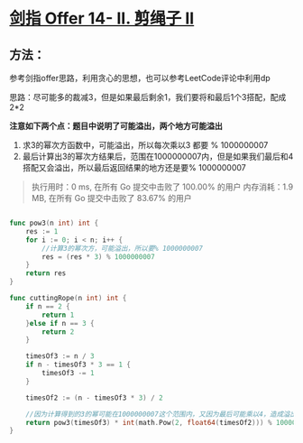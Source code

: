 # [剑指 Offer 14- II. 剪绳子 II](https://leetcode-cn.com/problems/jian-sheng-zi-ii-lcof/)

## 方法：

参考剑指offer思路，利用贪心的思想，也可以参考LeetCode评论中利用dp


思路：尽可能多的裁减3，但是如果最后剩余1，我们要将和最后1个3搭配，配成2*2

**注意如下两个点：题目中说明了可能溢出，两个地方可能溢出**

1. 求3的幂次方函数中，可能溢出，所以每次乘以3 都要 % 1000000007
2. 最后计算出3的幂次方结果后，范围在1000000007内，但是如果我们最后和4搭配又会溢出，所以最后返回结果的地方还是要% 1000000007

>执行用时：0 ms, 在所有 Go 提交中击败了 100.00% 的用户
		内存消耗：1.9 MB, 在所有 Go 提交中击败了 83.67% 的用户


```go

func pow3(n int) int {
	res := 1
	for i := 0; i < n; i++ {
		//计算3的幂次方，可能溢出，所以要% 1000000007
		res = (res * 3) % 1000000007
	}
	return res
}

func cuttingRope(n int) int {
	if n == 2 {
		return 1
	}else if n == 3 {
		return 2
	}

	timesOf3 := n / 3
	if n - timesOf3 * 3 == 1 {
		timesOf3 -= 1
	}

	timesOf2 := (n - timesOf3 * 3) / 2

	//因为计算得到的3的幂可能在1000000007这个范围内，又因为最后可能乘以4，造成溢出，所以这里也要加上结果
	return pow3(timesOf3) * int(math.Pow(2, float64(timesOf2))) % 1000000007
}
```


